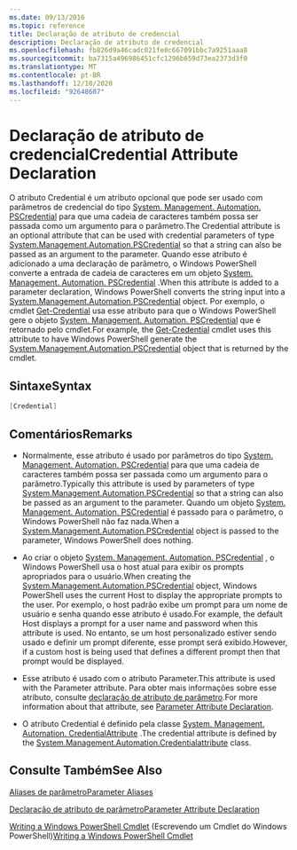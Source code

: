 ```yaml
---
ms.date: 09/13/2016
ms.topic: reference
title: Declaração de atributo de credencial
description: Declaração de atributo de credencial
ms.openlocfilehash: fb826d9a46cadc021fe0c667091bbc7a9251aaa8
ms.sourcegitcommit: ba7315a496986451cfc1296b659d73ea2373d3f0
ms.translationtype: MT
ms.contentlocale: pt-BR
ms.lasthandoff: 12/10/2020
ms.locfileid: "92648607"
---
```

# <a name="credential-attribute-declaration"></a><span data-ttu-id="45d05-103">Declaração de atributo de credencial</span><span class="sxs-lookup"><span data-stu-id="45d05-103">Credential Attribute Declaration</span></span>

<span data-ttu-id="45d05-104">O atributo Credential é um atributo opcional que pode ser usado com parâmetros de credencial do tipo [System. Management. Automation. PSCredential](/dotnet/api/System.Management.Automation.PSCredential) para que uma cadeia de caracteres também possa ser passada como um argumento para o parâmetro.</span><span class="sxs-lookup"><span data-stu-id="45d05-104">The Credential attribute is an optional attribute that can be used with credential parameters of type [System.Management.Automation.PSCredential](/dotnet/api/System.Management.Automation.PSCredential) so that a string can also be passed as an argument to the parameter.</span></span> <span data-ttu-id="45d05-105">Quando esse atributo é adicionado a uma declaração de parâmetro, o Windows PowerShell converte a entrada de cadeia de caracteres em um objeto [System. Management. Automation. PSCredential](/dotnet/api/System.Management.Automation.PSCredential) .</span><span class="sxs-lookup"><span data-stu-id="45d05-105">When this attribute is added to a parameter declaration, Windows PowerShell converts the string input into a [System.Management.Automation.PSCredential](/dotnet/api/System.Management.Automation.PSCredential) object.</span></span> <span data-ttu-id="45d05-106">Por exemplo, o cmdlet [Get-Credential](/powershell/module/Microsoft.PowerShell.Security/Get-Credential) usa esse atributo para que o Windows PowerShell gere o objeto [System. Management. Automation. PSCredential](/dotnet/api/System.Management.Automation.PSCredential) que é retornado pelo cmdlet.</span><span class="sxs-lookup"><span data-stu-id="45d05-106">For example, the [Get-Credential](/powershell/module/Microsoft.PowerShell.Security/Get-Credential) cmdlet uses this attribute to have Windows PowerShell generate the [System.Management.Automation.PSCredential](/dotnet/api/System.Management.Automation.PSCredential) object that is returned by the cmdlet.</span></span>

## <a name="syntax"></a><span data-ttu-id="45d05-107">Sintaxe</span><span class="sxs-lookup"><span data-stu-id="45d05-107">Syntax</span></span>

```csharp
[Credential]
```

## <a name="remarks"></a><span data-ttu-id="45d05-108">Comentários</span><span class="sxs-lookup"><span data-stu-id="45d05-108">Remarks</span></span>

- <span data-ttu-id="45d05-109">Normalmente, esse atributo é usado por parâmetros do tipo [System. Management. Automation. PSCredential](/dotnet/api/System.Management.Automation.PSCredential) para que uma cadeia de caracteres também possa ser passada como um argumento para o parâmetro.</span><span class="sxs-lookup"><span data-stu-id="45d05-109">Typically this attribute is used by parameters of type [System.Management.Automation.PSCredential](/dotnet/api/System.Management.Automation.PSCredential) so that a string can also be passed as an argument to the parameter.</span></span> <span data-ttu-id="45d05-110">Quando um objeto [System. Management. Automation. PSCredential](/dotnet/api/System.Management.Automation.PSCredential) é passado para o parâmetro, o Windows PowerShell não faz nada.</span><span class="sxs-lookup"><span data-stu-id="45d05-110">When a [System.Management.Automation.PSCredential](/dotnet/api/System.Management.Automation.PSCredential) object is passed to the parameter, Windows PowerShell does nothing.</span></span>

- <span data-ttu-id="45d05-111">Ao criar o objeto [System. Management. Automation. PSCredential](/dotnet/api/System.Management.Automation.PSCredential) , o Windows PowerShell usa o host atual para exibir os prompts apropriados para o usuário.</span><span class="sxs-lookup"><span data-stu-id="45d05-111">When creating the [System.Management.Automation.PSCredential](/dotnet/api/System.Management.Automation.PSCredential) object, Windows PowerShell uses the current Host to display the appropriate prompts to the user.</span></span> <span data-ttu-id="45d05-112">Por exemplo, o host padrão exibe um prompt para um nome de usuário e senha quando esse atributo é usado.</span><span class="sxs-lookup"><span data-stu-id="45d05-112">For example, the default Host displays a prompt for a user name and password when this attribute is used.</span></span> <span data-ttu-id="45d05-113">No entanto, se um host personalizado estiver sendo usado e definir um prompt diferente, esse prompt será exibido.</span><span class="sxs-lookup"><span data-stu-id="45d05-113">However, if a custom host is being used that defines a different prompt then that prompt would be displayed.</span></span>

- <span data-ttu-id="45d05-114">Esse atributo é usado com o atributo Parameter.</span><span class="sxs-lookup"><span data-stu-id="45d05-114">This attribute is used with the Parameter attribute.</span></span> <span data-ttu-id="45d05-115">Para obter mais informações sobre esse atributo, consulte [declaração de atributo de parâmetro](./parameter-attribute-declaration.md).</span><span class="sxs-lookup"><span data-stu-id="45d05-115">For more information about that attribute, see [Parameter Attribute Declaration](./parameter-attribute-declaration.md).</span></span>

- <span data-ttu-id="45d05-116">O atributo Credential é definido pela classe [System. Management. Automation. CredentialAttribute](/dotnet/api/System.Management.Automation.CredentialAttribute) .</span><span class="sxs-lookup"><span data-stu-id="45d05-116">The credential attribute is defined by the [System.Management.Automation.Credentialattribute](/dotnet/api/System.Management.Automation.CredentialAttribute) class.</span></span>

## <a name="see-also"></a><span data-ttu-id="45d05-117">Consulte Também</span><span class="sxs-lookup"><span data-stu-id="45d05-117">See Also</span></span>

[<span data-ttu-id="45d05-118">Aliases de parâmetro</span><span class="sxs-lookup"><span data-stu-id="45d05-118">Parameter Aliases</span></span>](./parameter-aliases.md)

[<span data-ttu-id="45d05-119">Declaração de atributo de parâmetro</span><span class="sxs-lookup"><span data-stu-id="45d05-119">Parameter Attribute Declaration</span></span>](./parameter-attribute-declaration.md)

<span data-ttu-id="45d05-120">[Writing a Windows PowerShell Cmdlet](./writing-a-windows-powershell-cmdlet.md) (Escrevendo um Cmdlet do Windows PowerShell)</span><span class="sxs-lookup"><span data-stu-id="45d05-120">[Writing a Windows PowerShell Cmdlet](./writing-a-windows-powershell-cmdlet.md)</span></span>

